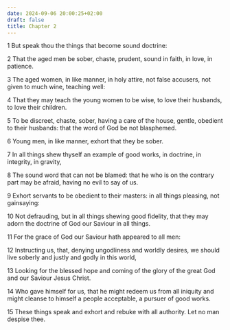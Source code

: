 ```yaml
---
date: 2024-09-06 20:00:25+02:00
draft: false
title: Chapter 2
---
```




1 But speak thou the things that become sound doctrine:

2 That the aged men be sober, chaste, prudent, sound in faith, in love, in patience.

3 The aged women, in like manner, in holy attire, not false accusers, not given to much wine, teaching well:

4 That they may teach the young women to be wise, to love their husbands, to love their children.

5 To be discreet, chaste, sober, having a care of the house, gentle, obedient to their husbands: that the word of God be not blasphemed.

6 Young men, in like manner, exhort that they be sober.

7 In all things shew thyself an example of good works, in doctrine, in integrity, in gravity,

8 The sound word that can not be blamed: that he who is on the contrary part may be afraid, having no evil to say of us.

9 Exhort servants to be obedient to their masters: in all things pleasing, not gainsaying:

10 Not defrauding, but in all things shewing good fidelity, that they may adorn the doctrine of God our Saviour in all things.

11 For the grace of God our Saviour hath appeared to all men:

12 Instructing us, that, denying ungodliness and worldly desires, we should live soberly and justly and godly in this world,

13 Looking for the blessed hope and coming of the glory of the great God and our Saviour Jesus Christ.

14 Who gave himself for us, that he might redeem us from all iniquity and might cleanse to himself a people acceptable, a pursuer of good works.

15 These things speak and exhort and rebuke with all authority. Let no man despise thee.

